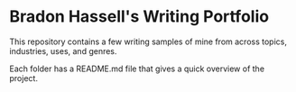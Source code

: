 # Bradon Hassell's Writing Portfolio

This repository contains a few writing samples of mine from across topics, industries, uses, and genres.

Each folder has a README.md file that gives a quick overview of the project.
